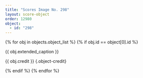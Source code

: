 ```yaml
---
title: "Scores Image No. 298"
layout: score-object
order: 12980
object:
  - id: "298"
---
```


{% for obj in objects.object_list %}
{% if obj.id == object[0].id %}

{{ obj.extended_caption }}

{{ obj.credit }} {.object-credit}

{% endif %}
{% endfor %}
